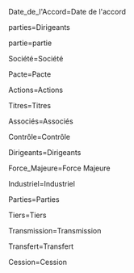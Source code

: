 Date_de_l'Accord=<span class="definedterm">Date de l'accord</span>

parties=<span class="definedterm">Dirigeants</span>

partie=<span class="definedterm">partie</span>

Société=<span class="definedterm">Société</span>

Pacte=<span class="definedterm">Pacte</span>

Actions=<span class="definedterm">Actions</span>

Titres=<span class="definedterm">Titres</span>

Associés=<span class="definedterm">Associés</span>

Contrôle=<span class="definedterm">Contrôle</span>

Dirigeants=<span class="definedterm">Dirigeants</span>

Force_Majeure=<span class="definedterm">Force Majeure</span>

Industriel=<span class="definedterm">Industriel</span>

Parties=<span class="definedterm">Parties</span>

Tiers=<span class="definedterm">Tiers</span>

Transmission=<span class="definedterm">Transmission</span>

Transfert=<span class="definedterm">Transfert</span>

Cession=<span class="definedterm">Cession</span>